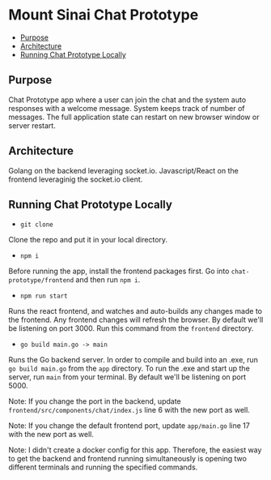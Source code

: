 # Mount Sinai Chat Prototype

- [Purpose](#purpose)
- [Architecture](#architecture)
- [Running Chat Prototype Locally](#running-chat-prototype-locally)

## Purpose

Chat Prototype app where a user can join the chat and the system auto responses with a welcome message. System keeps track of number of messages. The full application state can restart on new browser window or server restart. 

## Architecture

Golang on the backend leveraging socket.io. Javascript/React on the frontend leveraginig the socket.io client. 

## Running Chat Prototype Locally

- `git clone`

Clone the repo and put it in your local directory. 

- `npm i`

Before running the app, install the frontend packages first. Go into `chat-prototype/frontend` and then run `npm i`. 

- `npm run start`

Runs the react frontend, and watches and auto-builds any changes made to the frontend. Any frontend changes will refresh the browser. By default we'll be listening on port 3000. Run this command from the `frontend` directory. 

- `go build main.go -> main`

Runs the Go backend server. In order to compile and build into an .exe, run `go build main.go` from the `app` directory. To run the .exe and start up the server, run `main` from your terminal. By default we'll be listening on port 5000. 

Note: If you change the port in the backend, update `frontend/src/components/chat/index.js` line 6 with the new port as well. 

Note: If you change the default frontend port, update `app/main.go` line 17 with the new port as well.

Note: I didn't create a docker config for this app. Therefore, the easiest way to get the backend and frontend running simultaneously is opening two different terminals and running the specified commands.
